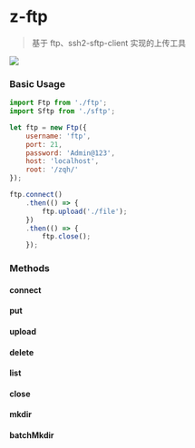 # z-ftp
> 基于 ftp、ssh2-sftp-client 实现的上传工具

![](E:\repo\z-ftp\upload.png)



### Basic Usage

```js
import Ftp from './ftp';
import Sftp from './sftp';

let ftp = new Ftp({
    username: 'ftp',
    port: 21,
    password: 'Admin@123',
    host: 'localhost',
    root: '/zqh/'
});

ftp.connect()
    .then(() => {
        ftp.upload('./file');
    })
    .then(() => {
        ftp.close();
    });

```

### 

### Methods

#### connect

#### put

#### upload

#### delete

#### list

#### close

#### mkdir

#### batchMkdir